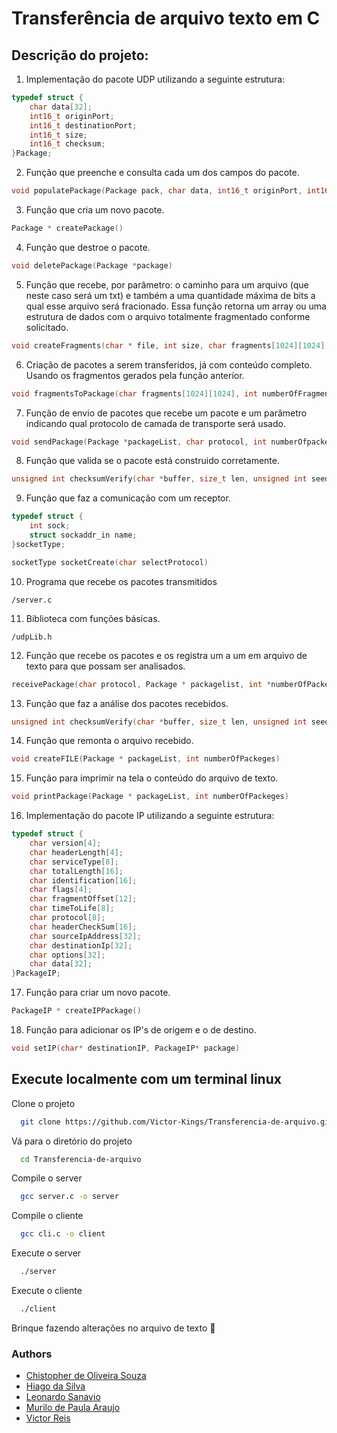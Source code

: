 
# Transferência de arquivo texto em C

## Descrição do projeto:

1. Implementação do pacote UDP utilizando a seguinte estrutura:


```c
typedef struct {
    char data[32];
    int16_t originPort;
    int16_t destinationPort;
    int16_t size;
    int16_t checksum;
}Package;
```
2. Função que preenche e consulta cada um dos campos do pacote.

```c
void populatePackage(Package pack, char data, int16_t originPort, int16_t destinationPort)

```

3. Função que cria um novo pacote.

```c
Package * createPackage()
```

4. Função que destroe o pacote.

```c
void deletePackage(Package *package)
```

5. Função que recebe, por parâmetro: o caminho para um arquivo (que neste caso será um txt) e também a uma quantidade máxima de bits a qual esse arquivo será fracionado. Essa função retorna um array ou uma estrutura de dados com o arquivo totalmente fragmentado conforme solicitado.

```c
void createFragments(char * file, int size, char fragments[1024][1024], int * numberOfFragments)
```

6. Criação de pacotes a serem transferidos, já com conteúdo completo. Usando os fragmentos gerados pela função anterior.

```c
void fragmentsToPackage(char fragments[1024][1024], int numberOfFragments, Package * packagelist, int *numberOfpackeges)
```

7. Função de envio de pacotes que recebe um pacote e um parâmetro indicando qual protocolo de camada de transporte será usado.
```c
void sendPackage(Package *packageList, char protocol, int numberOfpackeges)
```

8. Função que valida se o pacote está construido corretamente.
```c
unsigned int checksumVerify(char *buffer, size_t len, unsigned int seed)
```

9. Função que faz a comunicação com um receptor.
```c
typedef struct {
    int sock;
    struct sockaddr_in name;
}socketType;

socketType socketCreate(char selectProtocol)
```

10. Programa que recebe os pacotes transmitidos
```
/server.c
```

11. Biblioteca com funções básicas.
```
/udpLib.h
```

12. Função que recebe os pacotes e os registra um a um em arquivo de texto para que possam ser analisados.
```c
receivePackage(char protocol, Package * packagelist, int *numberOfPackeges)
```

13. Função que faz a análise dos pacotes recebidos.
```c
unsigned int checksumVerify(char *buffer, size_t len, unsigned int seed)
```

14. Função que remonta o arquivo recebido.
```c
void createFILE(Package * packageList, int numberOfPackeges)
```

15. Função para imprimir na tela o conteúdo do arquivo de texto.
```c
void printPackage(Package * packageList, int numberOfPackeges)
```

16. Implementação do pacote IP utilizando a seguinte estrutura:
```c
typedef struct {
    char version[4];
    char headerLength[4];
    char serviceType[8];
    char totalLength[16];
    char identification[16];
    char flags[4];
    char fragmentOffset[12];
    char timeToLife[8];
    char protocol[8];
    char headerCheckSum[16];
    char sourceIpAddress[32];
    char destinationIp[32];
    char options[32];
    char data[32];
}PackageIP;
```

17. Função para criar um novo pacote.
```c
PackageIP * createIPPackage()
```

18. Função para adicionar os IP's de origem e o de destino.
```c
void setIP(char* destinationIP, PackageIP* package)
```

## Execute localmente com um terminal linux

Clone o projeto

```bash
  git clone https://github.com/Victor-Kings/Transferencia-de-arquivo.git
```

Vá para o diretório do projeto

```bash
  cd Transferencia-de-arquivo
```
Compile o server

```bash
  gcc server.c -o server
```
Compile o cliente

```bash
  gcc cli.c -o client
```

Execute o server
```bash
  ./server
```

Execute o cliente
```bash
  ./client
```

Brinque fazendo alterações no arquivo de texto :metal:

### Authors
- [Chistopher de Oliveira Souza](https://github.com/Christopher-OSouza)
- [Hiago da Silva](https://github.com/hiagomoa)
- [Leonardo Sanavio](https://github.com/LeoSanavio)
- [Murilo de Paula Araujo](https://www.github.com/murilodepa)
- [Victor Reis](https://github.com/Victor-Kings)
